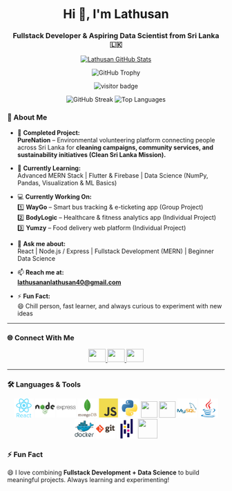 <h1 align="center">Hi 👋, I'm Lathusan</h1>
<h3 align="center">Fullstack Developer & Aspiring Data Scientist from Sri Lanka 🇱🇰</h3>
<p align="center">
  <a href="https://github.com/SanmuganthanLathusan" target="_blank">
    <img src="https://github-readme-stats.vercel.app/api?username=SanmuganthanLathusan&show_icons=true&theme=radical" alt="Lathusan GitHub Stats" />
  </a>
</p>

<p align="center">
  <img src="https://github-profile-trophy.vercel.app/?username=SanmuganthanLathusan&theme=tokyonight&row=1&column=6" alt="GitHub Trophy"/>
</p>

<p align="center">
  <img src="https://visitor-badge.laobi.icu/badge?page_id=SanmuganthanLathusan" alt="visitor badge"/>
</p>

<p align="center">
  <img src="https://github-readme-streak-stats.herokuapp.com/?user=SanmuganthanLathusan&theme=dark" alt="GitHub Streak"/>
  <img src="https://github-readme-stats.vercel.app/api/top-langs/?username=SanmuganthanLathusan&layout=compact&theme=radical" alt="Top Languages"/>
</p>


### 🚀 About Me
- 🔭 **Completed Project:**  
  <b>PureNation</b> – Environmental volunteering platform connecting people across Sri Lanka for **cleaning campaigns, community services, and sustainability initiatives (Clean Sri Lanka Mission).**

- 🌱 **Currently Learning:**  
  Advanced MERN Stack | Flutter & Firebase | Data Science (NumPy, Pandas, Visualization & ML Basics)

- 💻 **Currently Working On:**  
  1️⃣ **WayGo** – Smart bus tracking & e-ticketing app (Group Project)  
  2️⃣ **BodyLogic** – Healthcare & fitness analytics app (Individual Project)  
  3️⃣ **Yumzy** – Food delivery web platform (Individual Project)

- 💬 **Ask me about:**  
  React | Node.js / Express | Fullstack Development (MERN) | Beginner Data Science

- 📫 **Reach me at:**  
  **lathusananlathusan40@gmail.com**

- ⚡ **Fun Fact:**  
  😄 Chill person, fast learner, and always curious to experiment with new ideas

---

### 🌐 Connect With Me
<p align="center">
  <a href="https://linkedin.com/in/lathusan-lathusan" target="_blank">
    <img src="https://raw.githubusercontent.com/rahuldkjain/github-profile-readme-generator/master/src/images/icons/Social/linked-in-alt.svg" width="40" height="30"/>
  </a>
  <a href="https://fb.com/lathusan.lathusan" target="_blank">
    <img src="https://raw.githubusercontent.com/rahuldkjain/github-profile-readme-generator/master/src/images/icons/Social/facebook.svg" width="40" height="30"/>
  </a>
  <a href="https://instagram.com/active_boy_lathu" target="_blank">
    <img src="https://raw.githubusercontent.com/rahuldkjain/github-profile-readme-generator/master/src/images/icons/Social/instagram.svg" width="40" height="30"/>
  </a>
</p>

---

### 🛠️ Languages & Tools
<p align="center">
  <img src="https://raw.githubusercontent.com/devicons/devicon/master/icons/react/react-original-wordmark.svg" width="45" height="45"/>
  <img src="https://raw.githubusercontent.com/devicons/devicon/master/icons/nodejs/nodejs-original-wordmark.svg" width="45" height="45"/>
  <img src="https://raw.githubusercontent.com/devicons/devicon/master/icons/express/express-original-wordmark.svg" width="45" height="45"/>
  <img src="https://raw.githubusercontent.com/devicons/devicon/master/icons/mongodb/mongodb-original-wordmark.svg" width="45" height="45"/>
  <img src="https://raw.githubusercontent.com/devicons/devicon/master/icons/javascript/javascript-original.svg" width="45" height="45"/>
  <img src="https://raw.githubusercontent.com/devicons/devicon/master/icons/python/python-original.svg" width="45" height="45"/>
  <img src="https://www.vectorlogo.zone/logos/flutterio/flutterio-icon.svg" width="38" height="38"/>
  <img src="https://www.vectorlogo.zone/logos/firebase/firebase-icon.svg" width="38" height="38"/>
  <img src="https://raw.githubusercontent.com/devicons/devicon/master/icons/mysql/mysql-original-wordmark.svg" width="45" height="45"/>
  <img src="https://raw.githubusercontent.com/devicons/devicon/master/icons/java/java-original.svg" width="45" height="45"/>
  <img src="https://raw.githubusercontent.com/devicons/devicon/master/icons/docker/docker-original-wordmark.svg" width="45" height="45"/>
  <img src="https://raw.githubusercontent.com/devicons/devicon/master/icons/git/git-original-wordmark.svg" width="45" height="45"/>
  <img src="https://raw.githubusercontent.com/devicons/devicon/master/icons/pandas/pandas-original.svg" width="45" height="45"/>
  <img src="https://seaborn.pydata.org/_images/logo-mark-lightbg.svg" width="45" height="45"/>
</p>



### ⚡ Fun Fact
😄 I love combining **Fullstack Development + Data Science** to build meaningful projects. Always learning and experimenting!




